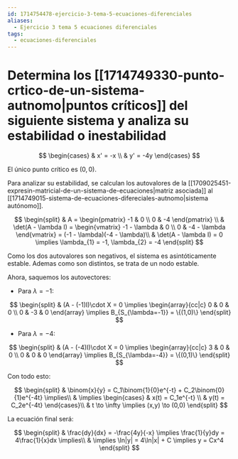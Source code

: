 ```yaml
---
id: 1714754478-ejercicio-3-tema-5-ecuaciones-diferenciales
aliases:
  - Ejercicio 3 tema 5 ecuaciones diferenciales
tags:
  - ecuaciones-diferenciales
---
```


# Determina los [[1714749330-punto-crtico-de-un-sistema-autnomo|puntos críticos]] del siguiente sistema y analiza su estabilidad o inestabilidad

$$
\begin{cases}
    & x' = -x \\
    & y' = -4y
\end{cases}
$$

El único punto crítico es $(0,0)$.

Para analizar su estabilidad, se calculan los autovalores de la [[1709025451-expresin-matricial-de-un-sistema-de-ecuaciones|matriz asociada]] al [[1714749015-sistema-de-ecuaciones-difereciales-autnomo|sistema autónomo]].

$$
\begin{split}
    & A = \begin{pmatrix}
        -1 & 0 \\
        0 & -4
    \end{pmatrix} \\
    & \det(A - \lambda I) = \begin{vmatrix}
        -1 - \lambda & 0 \\
        0 & -4 - \lambda
    \end{vmatrix} = (-1 - \lambda)(-4 - \lambda)\\
    & \det(A - \lambda I) = 0 \implies \lambda_{1} = -1, \lambda_{2} = -4
\end{split}
$$

Como los dos autovalores son negativos, el sistema es asintóticamente estable. Ademas como son distintos, se trata de un nodo estable.

Ahora, saquemos los autovectores:

- Para $\lambda = -1$:

$$
\begin{split}
    & (A - (-1)I)\cdot X = 0 \implies \begin{array}{cc|c}
        0 & 0 & 0 \\
        0 & -3 & 0
    \end{array} \implies B_{S_{\lambda=-1}} = \{(1,0)\}
\end{split}
$$

- Para $\lambda = -4$:

$$
\begin{split}
    & (A - (-4)I)\cdot X = 0 \implies \begin{array}{cc|c}
        3 & 0 & 0 \\
        0 & 0 & 0
    \end{array} \implies B_{S_{\lambda=-4}} = \{(0,1)\}
\end{split}
$$

Con todo esto:

$$
\begin{split}
    & \binom{x}{y} = C_1\binom{1}{0}e^{-t} + C_2\binom{0}{1}e^{-4t} \implies\\
    & \implies \begin{cases}
        & x(t) = C_1e^{-t} \\
        & y(t) = C_2e^{-4t}
    \end{cases}\\
    & t \to \infty \implies (x,y) \to (0,0)
\end{split}
$$

La ecuación final será:

$$
\begin{split}
    & \frac{dy}{dx} = -\frac{4y}{-x} \implies \frac{1}{y}dy = 4\frac{1}{x}dx \implies\\
    & \implies \ln|y| = 4\ln|x| + C \implies y = Cx^4
\end{split}
$$
